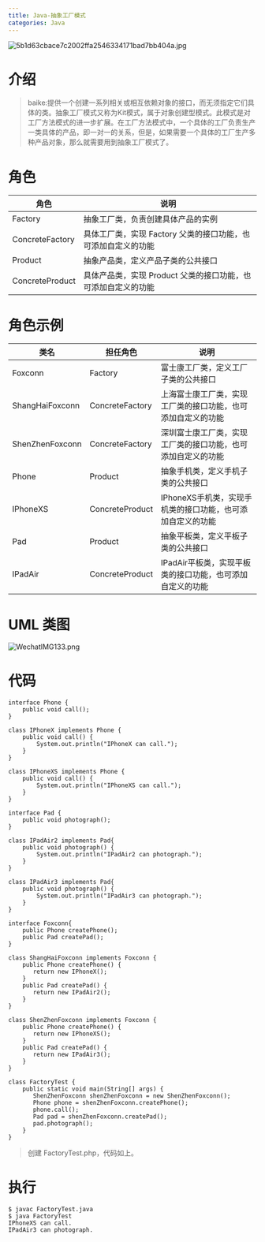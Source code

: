 ```yaml
---
title: Java-抽象工厂模式
categories: Java
---
```

![5b1d63cbace7c2002ffa2546334171bad7bb404a.jpg](https://upload-images.jianshu.io/upload_images/15325592-90db23c17942aa1a.jpg?imageMogr2/auto-orient/strip%7CimageView2/2/w/1240)
<!-- more -->

#  介绍

> baike:提供一个创建一系列相关或相互依赖对象的接口，而无须指定它们具体的类。抽象工厂模式又称为Kit模式，属于对象创建型模式。此模式是对工厂方法模式的进一步扩展。在工厂方法模式中，一个具体的工厂负责生产一类具体的产品，即一对一的关系，但是，如果需要一个具体的工厂生产多种产品对象，那么就需要用到抽象工厂模式了。

#  角色

| 角色 | 说明 |
| ------------ | ------------ |
|Factory|抽象工厂类，负责创建具体产品的实例|
|ConcreteFactory|具体工厂类，实现 Factory 父类的接口功能，也可添加自定义的功能|
|Product|抽象产品类，定义产品子类的公共接口|
|ConcreteProduct|具体产品类，实现 Product 父类的接口功能，也可添加自定义的功能|

#  角色示例

| 类名  |担任角色 | 说明  |
| ------------ | ------------ | ------------ |
|Foxconn|Factory|富士康工厂类，定义工厂子类的公共接口 |
|ShangHaiFoxconn|ConcreteFactory|上海富士康工厂类，实现工厂类的接口功能，也可添加自定义的功能|
|ShenZhenFoxconn|ConcreteFactory|深圳富士康工厂类，实现工厂类的接口功能，也可添加自定义的功能|
|Phone|Product|抽象手机类，定义手机子类的公共接口|
|IPhoneXS|ConcreteProduct|IPhoneXS手机类，实现手机类的接口功能，也可添加自定义的功能|
|Pad|Product|抽象平板类，定义平板子类的公共接口|
|IPadAir|ConcreteProduct|IPadAir平板类，实现平板类的接口功能，也可添加自定义的功能|

#  UML 类图

![WechatIMG133.png](https://upload-images.jianshu.io/upload_images/15325592-ad742cc88cc42002.png?imageMogr2/auto-orient/strip%7CimageView2/2/w/1240)
<!-- more -->


#  代码

```
interface Phone {
    public void call();
}

class IPhoneX implements Phone {
    public void call() {
        System.out.println("IPhoneX can call.");
    }
}

class IPhoneXS implements Phone {
    public void call() {
        System.out.println("IPhoneXS can call.");
    }
}

interface Pad {
    public void photograph();
}

class IPadAir2 implements Pad{
    public void photograph() {
        System.out.println("IPadAir2 can photograph.");
    }
}

class IPadAir3 implements Pad{
    public void photograph() {
        System.out.println("IPadAir3 can photograph.");
    }
}

interface Foxconn{
    public Phone createPhone();
    public Pad createPad();
}

class ShangHaiFoxconn implements Foxconn {
    public Phone createPhone() {
       return new IPhoneX();
    }
    public Pad createPad() {
       return new IPadAir2();
    }
}

class ShenZhenFoxconn implements Foxconn {
    public Phone createPhone() {
       return new IPhoneXS();
    }
    public Pad createPad() {
       return new IPadAir3();
    }
}

class FactoryTest {
    public static void main(String[] args) {
       ShenZhenFoxconn shenZhenFoxconn = new ShenZhenFoxconn();
       Phone phone = shenZhenFoxconn.createPhone();
       phone.call();
       Pad pad = shenZhenFoxconn.createPad();
       pad.photograph();
    }
}
```

> 创建 FactoryTest.php，代码如上。

#  执行

```
$ javac FactoryTest.java 
$ java FactoryTest
IPhoneXS can call.
IPadAir3 can photograph.
```
